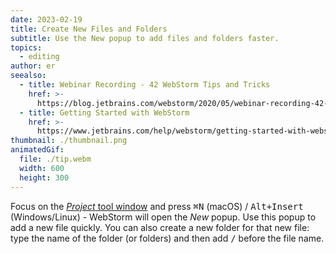 ```yaml
---
date: 2023-02-19
title: Create New Files and Folders
subtitle: Use the New popup to add files and folders faster.
topics:
  - editing
author: er
seealso:
  - title: Webinar Recording - 42 WebStorm Tips and Tricks
    href: >-
      https://blog.jetbrains.com/webstorm/2020/05/webinar-recording-42-webstorm-tips-and-tricks/
  - title: Getting Started with WebStorm
    href: >-
      https://www.jetbrains.com/help/webstorm/getting-started-with-webstorm.html#
thumbnail: ./thumbnail.png
animatedGif:
  file: ./tip.webm
  width: 600
  height: 300
---
```


Focus on the [_Project_ tool window](https://www.jetbrains.com/help/webstorm/project-tool-window.html) and press <kbd>⌘N</kbd> (macOS) / <kbd>Alt+Insert</kbd> (Windows/Linux) - WebStorm will open the _New_ popup. Use this popup to add a new file quickly. You can also create a new folder for that new file: type the name of the folder (or folders) and then add <kbd>/</kbd> before the file name.
